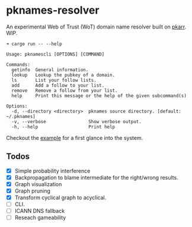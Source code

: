 # pknames-resolver

An experimental Web of Trust (WoT) domain name resolver built on [pkarr](https://github.com/nuhvi/pkarr). WIP.

```
➜ cargo run -- --help

Usage: pknamescli [OPTIONS] [COMMAND]

Commands:
  getinfo  General information.
  lookup   Lookup the pubkey of a domain.
  ls       List your follow lists.
  add      Add a follow to your list.
  remove   Remove a follow from your list.
  help     Print this message or the help of the given subcommand(s)

Options:
  -d, --directory <directory>  pknames source directory. [default: ~/.pknames]
  -v, --verbose                Show verbose output.
  -h, --help                   Print help
```


Checkout the [example](./examples/simple/) for a first glance into the system.



## Todos

- [x] Simple probability interference
- [x] Backpropagation to blame intermediate for the right/wrong results.
- [x] Graph visualization
- [x] Graph pruning
- [x] Transform cyclical graph to acyclical.
- [ ] CLI.
- [ ] ICANN DNS fallback
- [ ] Reseach gameability